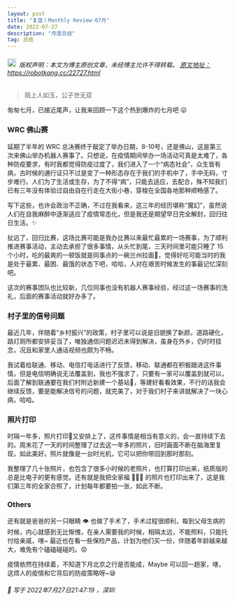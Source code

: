 ```yaml
---
layout: post
title: "复盘丨Monthly Review-07月"
date: 2022-07-27 
description: "月度总结"
tag: 总结
---   
```


<h6><img src="https://robotkang-1257995526.cos.ap-chengdu.myqcloud.com/icon/copyright.png" alt="copyright" style="display:inline;margin-bottom: -5px;" width="20" height="20"> 版权声明：本文为博主原创文章，未经博主允许不得转载。
<a target="_blank" href="https://robotkang.cc/22727.html">原文地址：https://robotkang.cc/22727.html </a>
</h6>                           
        
> 陌上人如玉，公子世无双         

匆匆七月，已接近尾声，让我来回顾一下这个热到爆炸的七月吧 😛        

### WRC 佛山赛            

延期了半年的 WRC 总决赛终于敲定了举办日期，8-10号，还是佛山，这是第三次来佛山举办机器人赛事了。只想说，在疫情期间举办一场活动可真是太难了，各种防疫要求，有时我都觉得防疫过度了，我们进入了一个“病态社会”，众生皆有病，古时候的通行证只不过是变了一种形态存在于我们的手机中了，手中无码，寸步难行。人们为了生活或生存，为了不得“病”，只能去适应，去配合，殊不知我们已有三年没有体验过自由自在行走在大街小巷，穿梭在全国各地那种顺畅感了。         

写下这些，也许会政治不正确，不过在我看来，这三年的经历堪称“魔幻”，虽然说人们在自我麻醉中逐渐适应了疫情常态化，但是我还是期望早日完全解封，回归往日生活。✨       

扯远了，回归比赛，这场比赛可能是我办比赛以来最忙最累的一场赛事，为了顺利推进赛事活动，主动去承担了很多事情，从头忙到尾，三天时间里可能只睡了 15 个小时，吃的最爽的一顿饭就是同事点的一碗兰州拉面🍜，觉得好吃可能当时的我是处于最累、最困、最饿的状态下吧，哈哈，人对在艰苦时候发生的事最记忆深刻吧。         

这次的赛事团队也比较新，几位同事也没有机器人赛事经验，经过这一场赛事的洗礼，后面的赛事活动就好办多了。        


### 村子里的信号问题        

最近几年，伴随着“乡村振兴”的政策，村子里可以说是旧貌换了新颜，道路硬化，路灯厕所都安排妥当了，唯独通信问题迟迟未得到解决，虽身在外乡，仍时时挂念，况且和家里人通话视频也颇为不畅。         

我试着给联通、移动、电信打电话进行了反馈，移动、联通都在积极跟进这件事情，但是电信明确说无法覆盖到，我也不强求了，只要有一家可以覆盖到就可以，后面了解到联通要在我们村附近新建一个基站🗼，等建好看看效果，不行的话我会继续反馈，要是能解决信号的问题，就完美了，对于我们村子来讲就解决了一块心病，哈哈。         

### 照片打印        

时隔一年多，照片打印📸又安排上了，这件事情是相当有意义的，会一直持续下去的。周末花了一天的时间整理了过去这一年多的照片，旧时画面不断在脑海里复现，如此美好。照片就像是一台时光机，它可以把你带回到那时那刻。       

我整理了几十张照片，也包含了很多小时候的老照片，也打算打印出来，纸质版的总是比电子的更有感觉。还有就是我把全家福 👨‍👩‍👦 的照片也打印出来了，这是我们第三年的全家合照了，计划每年都要拍一张，如此不断。          

### Others          

还有就是爸爸的另一只眼睛 👁 也做了手术了，手术过程很顺利，每到父母生病的时候，内心就感到无比惭愧，在亲人需要我的时候，相隔太远，不能照料，只能托付给亲戚，嗐~  最近也在看一些保险产品，计划为他们买一份，伴随着年龄越来越大，难免有个磕磕碰碰的。😟      

疫情依然在持续着，不知道下月北京之行是否能成，Maybe 可以回一趟家，嗐，这烦人的疫情和它背后的防疫策略呀~😪                     
                 
<h6> 

📌 写于 2022年7月27日21:47:19 ，深圳                            

</h6>             



